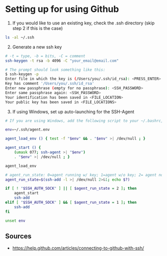 # Setting up for using Github

1. If you would like to use an existing key, check the .ssh directory (skip step 2 if this is the case)

```bash
ls -al ~/.ssh
```

2. Generate a new ssh key

```bash
# -t = type, -b = bits, -C = comment
ssh-keygen -t rsa -b 4096 -C "your_email@email.com"
```

```bash
# The prompt should look something like this:
$ ssh-keygen -p
Enter file in which the key is (/Users/you/.ssh/id_rsa): <PRESS_ENTER> or <FILE_LOCATION>/<FILE_NAME>
Key has comment '/Users/you/.ssh/id_rsa'
Enter new passphrase (empty for no passphrase): <SSH_PASSWORD>
Enter same passphrase again: <SSH_PASSWORD>
Your identification has been saved in <FILE_LOCATION>
Your public key has been saved in <FILE_LOCATIONS>
```

3. If using Windows, set up auto-launching for the SSH-Agent

```bash
# If you are using Windows, add the following script to your ~/.bashrc, ~/.profile, or other terminal settings file

env=~/.ssh/agent.env

agent_load_env () { test -f "$env" && . "$env" >| /dev/null ; }

agent_start () {
    (umask 077; ssh-agent >| "$env")
    . "$env" >| /dev/null ; }

agent_load_env

# agent_run_state: 0=agent running w/ key; 1=agent w/o key; 2= agent not running
agent_run_state=$(ssh-add -l >| /dev/null 2>&1; echo $?)

if [ ! "$SSH_AUTH_SOCK" ] || [ $agent_run_state = 2 ]; then
    agent_start
    ssh-add
elif [ "$SSH_AUTH_SOCK" ] && [ $agent_run_state = 1 ]; then
    ssh-add
fi

unset env
```

## Sources

- https://help.github.com/articles/connecting-to-github-with-ssh/